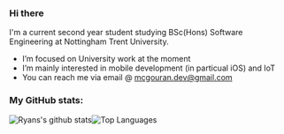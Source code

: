 ### Hi there
I'm a current second year student studying BSc(Hons) Software Engineering at Nottingham Trent University.

- I’m focused on University work at the moment
- I’m mainly interested in mobile development (in particual iOS) and IoT 
- You can reach me via email @ mcgouran.dev@gmail.com

### My GitHub stats:
![Ryans's github stats](https://github-readme-stats.vercel.app/api?username=rmcgouran&show_icons=true&theme=dark&count_private=true)![Top Languages](https://github-readme-stats.vercel.app/api/top-langs/?username=rmcgouran&layout=compact&theme=dark)
